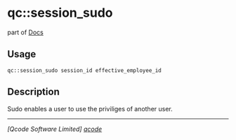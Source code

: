 qc::session_sudo
================

part of [Docs](../index.md)

Usage
-----
`qc::session_sudo session_id effective_employee_id`

Description
-----------
Sudo enables a user to use the priviliges of another user.

----------------------------------
*[Qcode Software Limited] [qcode]*

[qcode]: http://www.qcode.co.uk "Qcode Software"